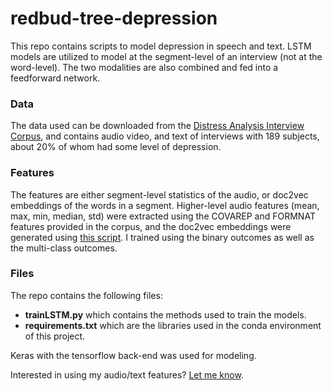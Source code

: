 # redbud-tree-depression
This repo contains scripts to model depression in speech and text. LSTM models are utilized to model at the segment-level of an interview (not at the word-level). The two modalities are also combined and fed into a feedforward network. 

### Data
The data used can be downloaded from the [Distress Analysis Interview Corpus](http://dcapswoz.ict.usc.edu/), and contains audio video, and text of interviews with 189 subjects, about 20% of whom had some level of depression.

### Features
The features are either segment-level statistics of the audio, or doc2vec embeddings of the words in a segment. Higher-level audio features (mean, max, min, median, std) were extracted using the COVAREP and FORMNAT features provided in the corpus, and the doc2vec embeddings were generated using [this script](https://github.com/talhanai/sweet-wrapper-embeddings). I trained using the binary outcomes as well as the multi-class outcomes.

### Files
The repo contains the following files:

- **trainLSTM.py** which contains the methods used to train the models.
- **requirements.txt** which are the libraries used in the conda environment of this project.

Keras with the tensorflow back-end was used for modeling.

Interested in using my audio/text features? [Let me know](mailto:tuka@mit.edu).
